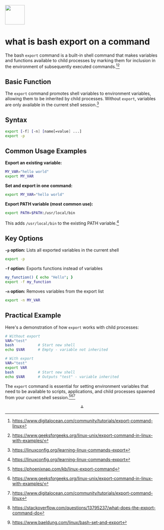 <img src="https://r2cdn.perplexity.ai/pplx-full-logo-primary-dark%402x.png" style="height:64px;margin-right:32px"/>

# what is bash export on a command

The bash `export` command is a built-in shell command that makes variables and functions available to child processes by marking them for inclusion in the environment of subsequently executed commands.[^1][^4]

## Basic Function

The `export` command promotes shell variables to environment variables, allowing them to be inherited by child processes. Without `export`, variables are only available in the current shell session.[^6]

## Syntax

```bash
export [-f] [-n] [name[=value] ...] 
export -p
```


## Common Usage Examples

**Export an existing variable:**

```bash
MY_VAR="hello world"
export MY_VAR
```

**Set and export in one command:**

```bash
export MY_VAR="hello world"
```

**Export PATH variable (most common use):**

```bash
export PATH=$PATH:/usr/local/bin
```

This adds `/usr/local/bin` to the existing PATH variable.[^6]

## Key Options

**`-p` option:** Lists all exported variables in the current shell

```bash
export -p
```

**`-f` option:** Exports functions instead of variables

```bash
my_function() { echo "Hello"; }
export -f my_function
```

**`-n` option:** Removes variables from the export list

```bash
export -n MY_VAR
```


## Practical Example

Here's a demonstration of how `export` works with child processes:

```bash
# Without export
VAR="test"
bash           # Start new shell
echo $VAR      # Empty - variable not inherited

# With export  
VAR="test"
export VAR
bash           # Start new shell
echo $VAR      # Outputs "test" - variable inherited
```

The `export` command is essential for setting environment variables that need to be available to scripts, applications, and child processes spawned from your current shell session.[^3][^4][^1]
<span style="display:none">[^2][^5]</span>

<div align="center">⁂</div>

[^1]: https://www.digitalocean.com/community/tutorials/export-command-linux

[^2]: https://stackoverflow.com/questions/13795237/what-does-the-export-command-do

[^3]: https://phoenixnap.com/kb/linux-export-command

[^4]: https://www.geeksforgeeks.org/linux-unix/export-command-in-linux-with-examples/

[^5]: https://www.baeldung.com/linux/bash-set-and-export

[^6]: https://linuxconfig.org/learning-linux-commands-export

